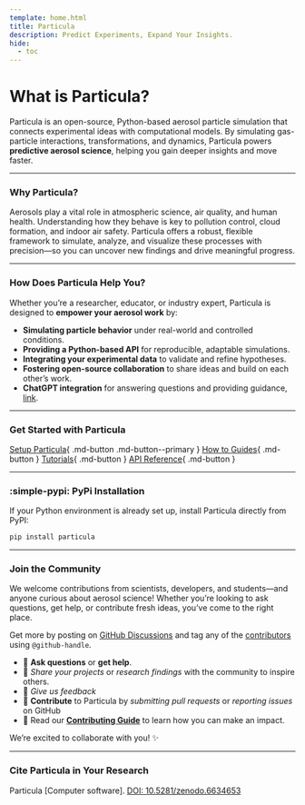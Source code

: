 ```yaml
---
template: home.html
title: Particula
description: Predict Experiments, Expand Your Insights.
hide:
  - toc
---
```


# What is Particula?

Particula is an open-source, Python-based aerosol particle simulation that connects experimental ideas with computational models. By simulating gas-particle interactions, transformations, and dynamics, Particula powers **predictive aerosol science**, helping you gain deeper insights and move faster.

---

### Why Particula?

Aerosols play a vital role in atmospheric science, air quality, and human health. Understanding how they behave is key to pollution control, cloud formation, and indoor air safety. Particula offers a robust, flexible framework to simulate, analyze, and visualize these processes with precision—so you can uncover new findings and drive meaningful progress.

---

### How Does Particula Help You?

Whether you’re a researcher, educator, or industry expert, Particula is designed to **empower your aerosol work** by:

- **Simulating particle behavior** under real-world and controlled conditions.
- **Providing a Python-based API** for reproducible, adaptable simulations.
- **Integrating your experimental data** to validate and refine hypotheses.
- **Fostering open-source collaboration** to share ideas and build on each other’s work.
- **ChatGPT integration** for answering questions and providing guidance, [link](https://chatgpt.com/g/g-67b9dffbaa988191a4c7adfd4f96af65-particula-assistant).

---

### Get Started with Particula

[Setup Particula](How-To-Guides/Setup_Particula/index.md){ .md-button .md-button--primary }
[How to Guides](How-To-Guides/index.md){ .md-button }
[Tutorials](Tutorials/index.md){ .md-button }
[API Reference](API/README.md){ .md-button }

---

### :simple-pypi: PyPi Installation
If your Python environment is already set up, install Particula directly from PyPI:
```bash
pip install particula
```

---

### **Join the Community**

We welcome contributions from scientists, developers, and students—and anyone curious about aerosol science! Whether you’re looking to ask questions, get help, or contribute fresh ideas, you’ve come to the right place.

Get more by posting on [GitHub Discussions](https://github.com/uncscode/particula/discussions) and tag any of the [contributors](https://github.com/uncscode/particula/graphs/contributors) using `@github-handle`.

- 💬 **Ask questions** or **get help**.
- 🚀 *Share your projects* or *research findings* with the community to inspire others.
- 📣 *Give us feedback*
- 🌟 **Contribute** to Particula by *submitting pull requests* or *reporting issues* on GitHub
- 🔗 Read our [**Contributing Guide**](contribute/CONTRIBUTING.md) to learn how you can make an impact.

We’re excited to collaborate with you! ✨

---

### Cite Particula in Your Research
Particula [Computer software]. [DOI: 10.5281/zenodo.6634653](https://doi.org/10.5281/zenodo.6634653)
<!-- 
# Particula

Particula is a Python-based aerosol particle simulator.
Our goal is to provide a robust aerosol simulation (including both gas and particle phases) that can be used to answer scientific questions arising from experiments and research ideas.

[Setup Particula](How-To-Guides/Setup_Particula/index.md){ .md-button .md-button--primary }
[How to Guides](How-To-Guides/index.md){ .md-button }
[Tutorials](Tutorials/index.md){ .md-button }
[API Reference](API/README.md){ .md-button }

## :simple-pypi: PyPI Installation

If your Python environment is already set up, you can install [`Particula` via pip](https://pypi.org/project/particula/) using the following command:

``` bash
pip install particula
```

## Contributing to `Particula`

We are open to and we welcome contributions from anyone who wants to contribute to this project.
We have a short [contributing document](contribute/CONTRIBUTING.md) in the root of the repository, which you can read.

Post questions or ideas on [GitHub Discussions](https://github.com/uncscode/particula/discussions) and directly tag any of the
[contributors](https://github.com/uncscode/particula/graphs/contributors), i.e. @github-handle.

## Citation

Particula [Computer software]. https://doi.org/10.5281/zenodo.6634653 -->